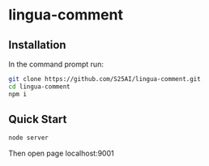 # lingua-comment

## Installation

In the command prompt run:

```sh
git clone https://github.com/S25AI/lingua-comment.git
cd lingua-comment
npm i 
```

## Quick Start

```sh
node server
```
Then open page localhost:9001
